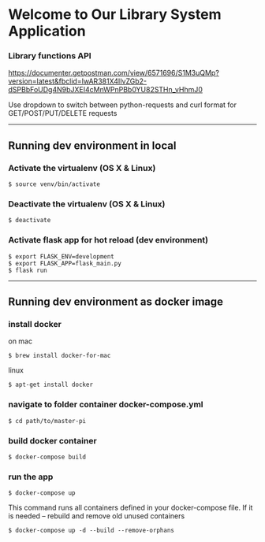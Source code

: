 # Welcome to Our Library System Application

### Library functions API
https://documenter.getpostman.com/view/6571696/S1M3uQMp?version=latest&fbclid=IwAR381X4IIvZGb2-dSPBbFoUDg4N9bJXEI4cMnWPnPBb0YU82STHn_vHhmJ0

Use dropdown to switch between python-requests and curl format for GET/POST/PUT/DELETE requests

---
## Running dev environment in local

### Activate the virtualenv (OS X & Linux)
    $ source venv/bin/activate
    
### Deactivate the virtualenv (OS X & Linux)
    $ deactivate

### Activate flask app for hot reload (dev environment)
    $ export FLASK_ENV=development 
    $ export FLASK_APP=flask_main.py
    $ flask run
    
---
## Running dev environment as docker image

### install docker
on mac

    $ brew install docker-for-mac
    
linux

    $ apt-get install docker

### navigate to folder container docker-compose.yml
    $ cd path/to/master-pi

### build docker container
    $ docker-compose build
    
### run the app
    $ docker-compose up
    
This command runs all containers defined in your docker-compose file. If it is needed – rebuild and remove old unused containers

    $ docker-compose up -d --build --remove-orphans
